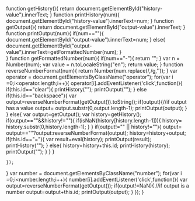 function getHistory(){
	return document.getElementById("history-value").innerText;
}
function printHistory(num){
	document.getElementById("history-value").innerText=num;
}
function getOutput(){
	return document.getElementById("output-value").innerText;
}
function printOutput(num){
	if(num==""){
		document.getElementById("output-value").innerText=num;
	}
	else{
		document.getElementById("output-value").innerText=getFormattedNumber(num);
	}	
}
function getFormattedNumber(num){
	if(num=="-"){
		return "";
	}
	var n = Number(num);
	var value = n.toLocaleString("en");
	return value;
}
function reverseNumberFormat(num){
	return Number(num.replace(/,/g,''));
}
var operator = document.getElementsByClassName("operator");
for(var i =0;i<operator.length;i++){
	operator[i].addEventListener('click',function(){
		if(this.id=="clear"){
			printHistory("");
			printOutput("");
		}
		else if(this.id=="backspace"){
			var output=reverseNumberFormat(getOutput()).toString();
			if(output){//if output has a value
				output= output.substr(0,output.length-1);
				printOutput(output);
			}
		}
		else{
			var output=getOutput();
			var history=getHistory();
			if(output==""&&history!=""){
				if(isNaN(history[history.length-1])){
					history= history.substr(0,history.length-1);
				}
			}
			if(output!="" || history!=""){
				output= output==""?output:reverseNumberFormat(output);
				history=history+output;
				if(this.id=="="){
					var result=eval(history);
					printOutput(result);
					printHistory("");
				}
				else{
					history=history+this.id;
					printHistory(history);
					printOutput("");
				}
			}
		}

	});
}
var number = document.getElementsByClassName("number");
for(var i =0;i<number.length;i++){
	number[i].addEventListener('click',function(){
		var output=reverseNumberFormat(getOutput());
		if(output!=NaN){ //if output is a number
			output=output+this.id;
			printOutput(output);
		}
	});
}
